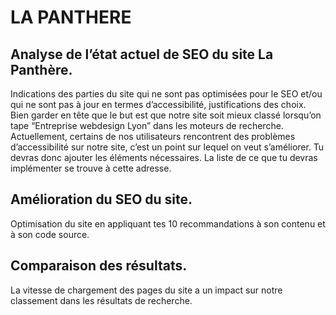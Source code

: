# LA PANTHERE

## Analyse de l’état actuel de SEO du site La Panthère. 
Indications des parties du site qui ne sont pas optimisées pour le SEO et/ou qui ne sont pas à jour en termes d’accessibilité, justifications des choix. 
Bien garder en tête que le but est que notre site soit mieux classé lorsqu’on tape “Entreprise webdesign Lyon” dans les moteurs de recherche. Actuellement, certains de nos utilisateurs rencontrent des problèmes d’accessibilité sur notre site, c’est un point sur lequel on veut s’améliorer. Tu devras donc ajouter les éléments nécessaires. La liste de ce que tu devras implémenter se trouve à cette adresse.

## Amélioration du SEO du site.
Optimisation du site en appliquant tes 10 recommandations à son contenu et à son code source. 

## Comparaison des résultats.
La vitesse de chargement des pages du site a un impact sur notre classement dans les résultats de recherche.

